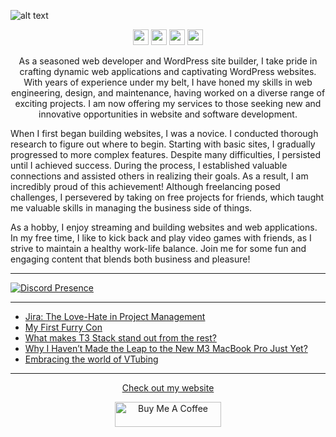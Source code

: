 ![alt text](https://github.com/nathanhenniges/nathanhenniges/blob/main/cover.png?raw=true "Github Cover")

<p align="center">
<a href="https://www.twitch.tv/mrdemonwolf"><img src="https://img.shields.io/badge/Twitch-00A2DB?&style=for-the-badge&logo=twitch&logoColor=white" height=25></a>
<a href="https://twitter.com/mrdemonwolf"><img src="https://img.shields.io/badge/Twitter-00A2DB?&style=for-the-badge&logo=Twitter&logoColor=white" height=25></a>
<a href="https://www.yotube.com/mrdemonwolf"><img src="https://img.shields.io/badge/YouTube-00A2DB?style=for-the-badge&logo=YoutUbe&logoColor=white" height=25></a>
<a href="https://www.linkedin.com/in/nathan-jk-henniges/"><img src="https://img.shields.io/badge/Nathanial_Henniges-00A2DB?style=for-the-badge&logo=linkedin&logoColor=white" height=25></a>
</p>

<p align="center">
As a seasoned web developer and WordPress site builder, I take pride in crafting dynamic web applications and captivating WordPress websites. With years of experience under my belt, I have honed my skills in web engineering, design, and maintenance, having worked on a diverse range of exciting projects. I am now offering my services to those seeking new and innovative opportunities in website and software development.

When I first began building websites, I was a novice. I conducted thorough research to figure out where to begin. Starting with basic sites, I gradually progressed to more complex features. Despite many difficulties, I persisted until I achieved success. During the process, I established valuable connections and assisted others in realizing their goals. As a result, I am incredibly proud of this achievement! Although freelancing posed challenges, I persevered by taking on free projects for friends, which taught me valuable skills in managing the business side of things.

As a hobby, I enjoy streaming and building websites and web applications. In my free time, I like to kick back and play video games with friends, as I strive to maintain a healthy work-life balance. Join me for some fun and engaging content that blends both business and pleasure!
</p>

---

[![Discord Presence](https://lanyard-profile-readme.vercel.app/api/104781632166223872?hideDiscrim=true)](https://discord.com/users/104781632166223872)

---

<!-- BLOG-POST-LIST:START -->
- [Jira: The Love-Hate in Project Management](https://www.mrdemonwolf.com/blog/jira-the-love-hate-in-project-management/)
- [My First Furry Con](https://www.mrdemonwolf.com/blog/my-first-furry-con/)
- [What makes T3 Stack stand out from the rest?](https://www.mrdemonwolf.com/blog/what-makes-t3-stack-stand-out-from-the-rest/)
- [Why I Haven’t Made the Leap to the New M3 MacBook Pro Just Yet?](https://www.mrdemonwolf.com/blog/why-i-havent-made-the-leap-to-the-new-m3-macbook-pro-just-yet/)
- [Embracing the world of VTubing](https://www.mrdemonwolf.com/blog/embracing-the-world-of-vtubing/)
<!-- BLOG-POST-LIST:END -->

---

<p align="center">
  <a href="https://www.mrdemonwolf.com">Check out my website</a>
</p>
<p align="center">
  <a
    href="https://www.buymeacoffee.com/mrdemonwolf"
    target="_blank"
    rel="noreferrer nofollow"
  >
    <img
      src="https://cdn.buymeacoffee.com/buttons/default-red.png"
      alt="Buy Me A Coffee"
      height="40"
      width="170"
    />
  </a>
</p>
